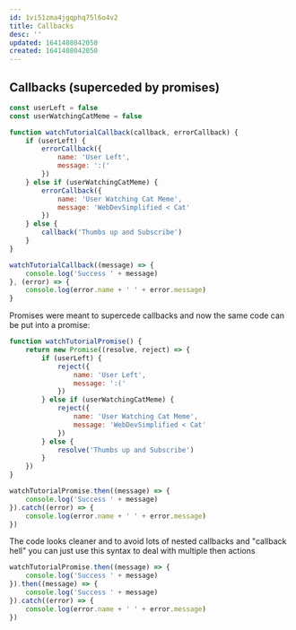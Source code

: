 ```yaml
---
id: 1vi51zma4jgqphq75l6o4v2
title: Callbacks
desc: ''
updated: 1641408042050
created: 1641408042050
---
```



## Callbacks (superceded by promises)

```js
const userLeft = false
const userWatchingCatMeme = false

function watchTutorialCallback(callback, errorCallback) {
    if (userLeft) {
        errorCallback({
            name: 'User Left',
            message: ':('
        })
    } else if (userWatchingCatMeme) {
        errorCallback({
            name: 'User Watching Cat Meme',
            message: 'WebDevSimplified < Cat'
        })
    } else {
        callback('Thumbs up and Subscribe')
    }
}

watchTutorialCallback((message) => {
    console.log('Success ' + message)
}, (error) => {
    console.log(error.name + ' ' + error.message)
}
```

Promises were meant to supercede callbacks and now the same code can be put into a promise:

```js
function watchTutorialPromise() {
    return new Promise((resolve, reject) => {
        if (userLeft) {
            reject({
                name: 'User Left',
                message: ':('
            })
        } else if (userWatchingCatMeme) {
            reject({
                name: 'User Watching Cat Meme',
                message: 'WebDevSimplified < Cat'
            })
        } else {
            resolve('Thumbs up and Subscribe')
        }
    })
}

watchTutorialPromise.then((message) => {
    console.log('Success ' + message)
}).catch((error) => {
    console.log(error.name + ' ' + error.message)
})
```

The code looks cleaner and to avoid lots of nested callbacks and "callback hell" you can just use this syntax to deal with multiple then actions

```js
watchTutorialPromise.then((message) => {
    console.log('Success ' + message)
}).then((message) => {
    console.log('Success ' + message)
}).catch((error) => {
    console.log(error.name + ' ' + error.message)
})
```
